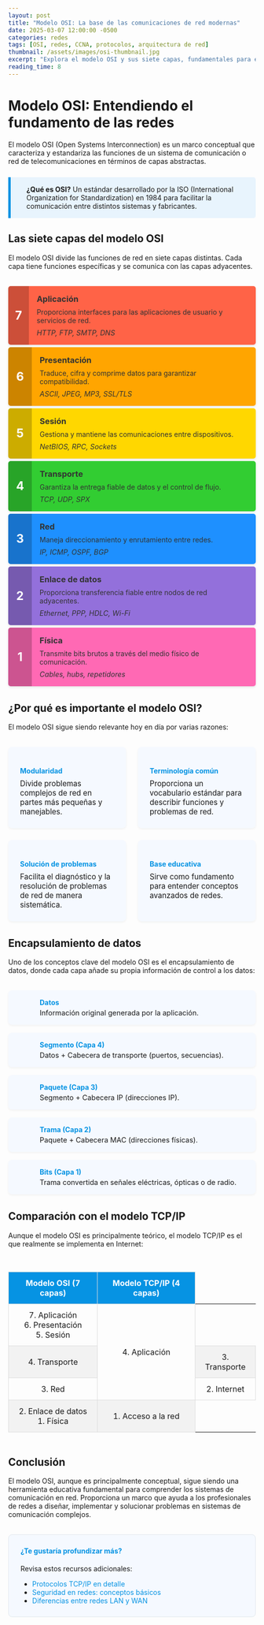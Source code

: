 ```yaml
---
layout: post
title: "Modelo OSI: La base de las comunicaciones de red modernas"
date: 2025-03-07 12:00:00 -0500
categories: redes
tags: [OSI, redes, CCNA, protocolos, arquitectura de red]
thumbnail: /assets/images/osi-thumbnail.jpg
excerpt: "Explora el modelo OSI y sus siete capas, fundamentales para entender las redes modernas."
reading_time: 8
---
```


# Modelo OSI: Entendiendo el fundamento de las redes

El modelo OSI (Open Systems Interconnection) es un marco conceptual que caracteriza y estandariza las funciones de un sistema de comunicación o red de telecomunicaciones en términos de capas abstractas.

<div class="info-box">
  <div class="info-icon"><i class="fas fa-info-circle"></i></div>
  <div class="info-content">
    <strong>¿Qué es OSI?</strong> Un estándar desarrollado por la ISO (International Organization for Standardization) en 1984 para facilitar la comunicación entre distintos sistemas y fabricantes.
  </div>
</div>

## Las siete capas del modelo OSI

El modelo OSI divide las funciones de red en siete capas distintas. Cada capa tiene funciones específicas y se comunica con las capas adyacentes.

<div class="osi-model-container">
  <div class="osi-layer" style="background-color: #FF6347;">
    <div class="layer-number">7</div>
    <div class="layer-content">
      <h3>Aplicación</h3>
      <p>Proporciona interfaces para las aplicaciones de usuario y servicios de red.</p>
      <div class="layer-examples">HTTP, FTP, SMTP, DNS</div>
    </div>
  </div>
  
  <div class="osi-layer" style="background-color: #FFA500;">
    <div class="layer-number">6</div>
    <div class="layer-content">
      <h3>Presentación</h3>
      <p>Traduce, cifra y comprime datos para garantizar compatibilidad.</p>
      <div class="layer-examples">ASCII, JPEG, MP3, SSL/TLS</div>
    </div>
  </div>
  
  <div class="osi-layer" style="background-color: #FFD700;">
    <div class="layer-number">5</div>
    <div class="layer-content">
      <h3>Sesión</h3>
      <p>Gestiona y mantiene las comunicaciones entre dispositivos.</p>
      <div class="layer-examples">NetBIOS, RPC, Sockets</div>
    </div>
  </div>
  
  <div class="osi-layer" style="background-color: #32CD32;">
    <div class="layer-number">4</div>
    <div class="layer-content">
      <h3>Transporte</h3>
      <p>Garantiza la entrega fiable de datos y el control de flujo.</p>
      <div class="layer-examples">TCP, UDP, SPX</div>
    </div>
  </div>
  
  <div class="osi-layer" style="background-color: #1E90FF;">
    <div class="layer-number">3</div>
    <div class="layer-content">
      <h3>Red</h3>
      <p>Maneja direccionamiento y enrutamiento entre redes.</p>
      <div class="layer-examples">IP, ICMP, OSPF, BGP</div>
    </div>
  </div>
  
  <div class="osi-layer" style="background-color: #9370DB;">
    <div class="layer-number">2</div>
    <div class="layer-content">
      <h3>Enlace de datos</h3>
      <p>Proporciona transferencia fiable entre nodos de red adyacentes.</p>
      <div class="layer-examples">Ethernet, PPP, HDLC, Wi-Fi</div>
    </div>
  </div>
  
  <div class="osi-layer" style="background-color: #FF69B4;">
    <div class="layer-number">1</div>
    <div class="layer-content">
      <h3>Física</h3>
      <p>Transmite bits brutos a través del medio físico de comunicación.</p>
      <div class="layer-examples">Cables, hubs, repetidores</div>
    </div>
  </div>
</div>

## ¿Por qué es importante el modelo OSI?

El modelo OSI sigue siendo relevante hoy en día por varias razones:

<div class="benefits-grid">
  <div class="benefit-card">
    <div class="benefit-icon"><i class="fas fa-puzzle-piece"></i></div>
    <h4>Modularidad</h4>
    <p>Divide problemas complejos de red en partes más pequeñas y manejables.</p>
  </div>
  
  <div class="benefit-card">
    <div class="benefit-icon"><i class="fas fa-language"></i></div>
    <h4>Terminología común</h4>
    <p>Proporciona un vocabulario estándar para describir funciones y problemas de red.</p>
  </div>
  
  <div class="benefit-card">
    <div class="benefit-icon"><i class="fas fa-tools"></i></div>
    <h4>Solución de problemas</h4>
    <p>Facilita el diagnóstico y la resolución de problemas de red de manera sistemática.</p>
  </div>
  
  <div class="benefit-card">
    <div class="benefit-icon"><i class="fas fa-university"></i></div>
    <h4>Base educativa</h4>
    <p>Sirve como fundamento para entender conceptos avanzados de redes.</p>
  </div>
</div>

## Encapsulamiento de datos

Uno de los conceptos clave del modelo OSI es el encapsulamiento de datos, donde cada capa añade su propia información de control a los datos:

<div class="encapsulation-diagram">
  <div class="encap-step">
    <div class="encap-icon"><i class="fas fa-file-alt"></i></div>
    <div class="encap-content">
      <h4>Datos</h4>
      <p>Información original generada por la aplicación.</p>
    </div>
  </div>
  <div class="encap-arrow"><i class="fas fa-arrow-down"></i></div>
  <div class="encap-step">
    <div class="encap-icon"><i class="fas fa-file-code"></i></div>
    <div class="encap-content">
      <h4>Segmento (Capa 4)</h4>
      <p>Datos + Cabecera de transporte (puertos, secuencias).</p>
    </div>
  </div>
  <div class="encap-arrow"><i class="fas fa-arrow-down"></i></div>
  <div class="encap-step">
    <div class="encap-icon"><i class="fas fa-network-wired"></i></div>
    <div class="encap-content">
      <h4>Paquete (Capa 3)</h4>
      <p>Segmento + Cabecera IP (direcciones IP).</p>
    </div>
  </div>
  <div class="encap-arrow"><i class="fas fa-arrow-down"></i></div>
  <div class="encap-step">
    <div class="encap-icon"><i class="fas fa-link"></i></div>
    <div class="encap-content">
      <h4>Trama (Capa 2)</h4>
      <p>Paquete + Cabecera MAC (direcciones físicas).</p>
    </div>
  </div>
  <div class="encap-arrow"><i class="fas fa-arrow-down"></i></div>
  <div class="encap-step">
    <div class="encap-icon"><i class="fas fa-broadcast-tower"></i></div>
    <div class="encap-content">
      <h4>Bits (Capa 1)</h4>
      <p>Trama convertida en señales eléctricas, ópticas o de radio.</p>
    </div>
  </div>
</div>

## Comparación con el modelo TCP/IP

Aunque el modelo OSI es principalmente teórico, el modelo TCP/IP es el que realmente se implementa en Internet:

<div class="comparison-table">
  <table>
    <thead>
      <tr>
        <th>Modelo OSI (7 capas)</th>
        <th>Modelo TCP/IP (4 capas)</th>
      </tr>
    </thead>
    <tbody>
      <tr>
        <td>7. Aplicación<br>6. Presentación<br>5. Sesión</td>
        <td rowspan="3">4. Aplicación</td>
      </tr>
      <tr>
        <td>4. Transporte</td>
        <td>3. Transporte</td>
      </tr>
      <tr>
        <td>3. Red</td>
        <td>2. Internet</td>
      </tr>
      <tr>
        <td>2. Enlace de datos<br>1. Física</td>
        <td>1. Acceso a la red</td>
      </tr>
    </tbody>
  </table>
</div>

## Conclusión

El modelo OSI, aunque es principalmente conceptual, sigue siendo una herramienta educativa fundamental para comprender los sistemas de comunicación en red. Proporciona un marco que ayuda a los profesionales de redes a diseñar, implementar y solucionar problemas en sistemas de comunicación complejos.

<div class="cta-container">
  <h4>¿Te gustaría profundizar más?</h4>
  <p>Revisa estos recursos adicionales:</p>
  <ul>
    <li><a href="{{ site.baseurl }}/blog/protocolos-tcp-ip/">Protocolos TCP/IP en detalle</a></li>
    <li><a href="{{ site.baseurl }}/blog/seguridad-redes/">Seguridad en redes: conceptos básicos</a></li>
    <li><a href="{{ site.baseurl }}/blog/redes-lan-wan/">Diferencias entre redes LAN y WAN</a></li>
  </ul>
</div>

<style>
/* Estilos para el artículo del modelo OSI */
.post-content {
  font-family: 'Roboto', sans-serif;
  line-height: 1.6;
  color: #333;
}

.post-content h2 {
  margin-top: 2rem;
  margin-bottom: 1rem;
  color: #0693e3;
  border-bottom: 2px solid #eaeaea;
  padding-bottom: 0.5rem;
}

.post-content h3 {
  margin-top: 1.5rem;
  color: #0693e3;
}

/* Caja de información */
.info-box {
  background-color: #e8f4fd;
  border-left: 5px solid #0693e3;
  padding: 1rem;
  margin: 1.5rem 0;
  border-radius: 0 5px 5px 0;
  display: flex;
  align-items: flex-start;
}

.info-icon {
  font-size: 1.5rem;
  color: #0693e3;
  margin-right: 1rem;
}

/* Contenedor del modelo OSI */
.osi-model-container {
  display: flex;
  flex-direction: column;
  gap: 5px;
  margin: 2rem 0;
}

.osi-layer {
  display: flex;
  border-radius: 5px;
  overflow: hidden;
  box-shadow: 0 2px 4px rgba(0,0,0,0.1);
}

.layer-number {
  display: flex;
  align-items: center;
  justify-content: center;
  width: 3rem;
  font-size: 1.5rem;
  font-weight: bold;
  color: white;
  background-color: rgba(0,0,0,0.2);
}

.layer-content {
  padding: 1rem;
  flex-grow: 1;
  color: #333;
}

.layer-content h3 {
  margin: 0 0 0.5rem 0;
  color: #333;
}

.layer-content p {
  margin: 0 0 0.5rem 0;
}

.layer-examples {
  font-size: 0.9rem;
  font-style: italic;
}

/* Beneficios grid */
.benefits-grid {
  display: grid;
  grid-template-columns: repeat(auto-fill, minmax(230px, 1fr));
  gap: 1.5rem;
  margin: 2rem 0;
}

.benefit-card {
  background-color: #f5f9ff;
  padding: 1.5rem;
  border-radius: 8px;
  box-shadow: 0 2px 4px rgba(0,0,0,0.05);
  transition: transform 0.3s ease;
}

.benefit-card:hover {
  transform: translateY(-5px);
}

.benefit-icon {
  font-size: 1.8rem;
  color: #0693e3;
  margin-bottom: 1rem;
}

.benefit-card h4 {
  color: #0693e3;
  margin: 0 0 0.5rem 0;
}

.benefit-card p {
  margin: 0;
  font-size: 0.95rem;
}

/* Diagrama de encapsulamiento */
.encapsulation-diagram {
  display: flex;
  flex-direction: column;
  gap: 0.5rem;
  margin: 2rem 0;
  max-width: 600px;
}

.encap-step {
  display: flex;
  align-items: center;
  background-color: #f5f9ff;
  padding: 1rem;
  border-radius: 8px;
  box-shadow: 0 2px 4px rgba(0,0,0,0.05);
}

.encap-icon {
  font-size: 1.5rem;
  color: #0693e3;
  margin-right: 1rem;
  min-width: 2rem;
  text-align: center;
}

.encap-content {
  flex-grow: 1;
}

.encap-content h4 {
  margin: 0 0 0.25rem 0;
  color: #0693e3;
}

.encap-content p {
  margin: 0;
  font-size: 0.9rem;
}

.encap-arrow {
  text-align: center;
  color: #0693e3;
  font-size: 1.2rem;
}

/* Tabla de comparación */
.comparison-table {
  margin: 2rem 0;
  overflow-x: auto;
}

.comparison-table table {
  width: 100%;
  border-collapse: collapse;
}

.comparison-table th, .comparison-table td {
  border: 1px solid #ddd;
  padding: 0.75rem;
  text-align: center;
}

.comparison-table th {
  background-color: #0693e3;
  color: white;
}

.comparison-table tr:nth-child(even) {
  background-color: #f2f2f2;
}

/* Call to action */
.cta-container {
  background-color: #f5f9ff;
  border: 1px solid #e1e8ed;
  border-radius: 8px;
  padding: 1.5rem;
  margin-top: 2rem;
}

.cta-container h4 {
  color: #0693e3;
  margin-top: 0;
}

.cta-container ul {
  margin-bottom: 0;
}

.cta-container a {
  color: #0693e3;
  text-decoration: none;
}

.cta-container a:hover {
  text-decoration: underline;
}

/* Responsive */
@media (max-width: 768px) {
  .benefits-grid {
    grid-template-columns: 1fr;
  }
  
  .osi-layer {
    flex-direction: column;
  }
  
  .layer-number {
    width: 100%;
    padding: 0.5rem 0;
  }
}
</style>